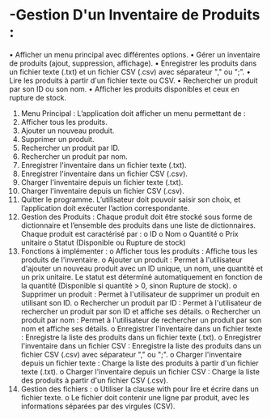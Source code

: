 # -Gestion D'un Inventaire de Produits :
• Afficher un menu principal avec différentes options. 
• Gérer un inventaire de produits (ajout, suppression, affichage). 
• Enregistrer les produits dans un fichier texte (.txt) et un fichier CSV (.csv) avec 
séparateur "," ou ";". 
• Lire les produits à partir d'un fichier texte ou CSV. 
• Rechercher un produit par son ID ou son nom. 
• Afficher les produits disponibles et ceux en rupture de stock.
1. Menu Principal : L’application doit afficher un menu permettant de : 
1. Afficher tous les produits. 
2. Ajouter un nouveau produit. 
3. Supprimer un produit. 
4. Rechercher un produit par ID. 
5. Rechercher un produit par nom. 
6. Enregistrer l'inventaire dans un fichier texte (.txt). 
7. Enregistrer l'inventaire dans un fichier CSV (.csv). 
8. Charger l'inventaire depuis un fichier texte (.txt). 
9. Charger l'inventaire depuis un fichier CSV (.csv). 
10. Quitter le programme. 
L’utilisateur doit pouvoir saisir son choix, et l’application doit exécuter l’action correspondante. 
2. Gestion des Produits : Chaque produit doit être stocké sous forme de dictionnaire et 
l’ensemble des produits dans une liste de dictionnaires. Chaque produit est caractérisé 
par : 
o ID 
o Nom 
o Quantité 
o Prix unitaire 
o Statut (Disponible ou Rupture de stock) 
3. Fonctions à implémenter : 
o Afficher tous les produits : Affiche tous les produits de l'inventaire. 
o Ajouter un produit : Permet à l'utilisateur d'ajouter un nouveau produit avec 
un ID unique, un nom, une quantité et un prix unitaire. Le statut est déterminé 
automatiquement en fonction de la quantité (Disponible si quantité > 0, sinon 
Rupture de stock). 
o Supprimer un produit : Permet à l'utilisateur de supprimer un produit en 
utilisant son ID. 
o Rechercher un produit par ID : Permet à l'utilisateur de rechercher un produit 
par son ID et affiche ses détails. 
o Rechercher un produit par nom : Permet à l'utilisateur de rechercher un 
produit par son nom et affiche ses détails. 
o Enregistrer l'inventaire dans un fichier texte : Enregistre la liste des produits 
dans un fichier texte (.txt). 
o Enregistrer l'inventaire dans un fichier CSV : Enregistre la liste des produits 
dans un fichier CSV (.csv) avec séparateur "," ou ";". 
o Charger l'inventaire depuis un fichier texte : Charge la liste des produits à 
partir d'un fichier texte (.txt). 
o Charger l'inventaire depuis un fichier CSV : Charge la liste des produits à 
partir d'un fichier CSV (.csv). 
4. Gestion des fichiers : 
o Utiliser la clause with pour lire et écrire dans un fichier texte. 
o Le fichier doit contenir une ligne par produit, avec les informations séparées par 
des virgules (CSV).
